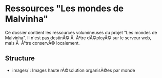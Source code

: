 ﻿# Ressources "Les mondes de Malvinha"

Ce dossier contient les ressources volumineuses du projet "Les mondes de Malvinha".
Il n'est pas destinÃ© Ã  Ãªtre dÃ©ployÃ© sur le serveur web, mais Ã  Ãªtre conservÃ© localement.

## Structure

- images/ : Images haute rÃ©solution organisÃ©es par monde
